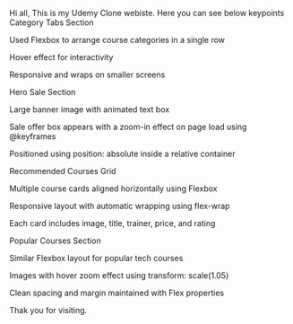 Hi all, This is my Udemy Clone webiste. Here you can see below keypoints
Category Tabs Section

Used Flexbox to arrange course categories in a single row

Hover effect for interactivity

Responsive and wraps on smaller screens

Hero Sale Section

Large banner image with animated text box

Sale offer box appears with a zoom-in effect on page load using @keyframes

Positioned using position: absolute inside a relative container

Recommended Courses Grid

Multiple course cards aligned horizontally using Flexbox

Responsive layout with automatic wrapping using flex-wrap

Each card includes image, title, trainer, price, and rating

Popular Courses Section

Similar Flexbox layout for popular tech courses

Images with hover zoom effect using transform: scale(1.05)

Clean spacing and margin maintained with Flex properties

Thak you for visiting.
